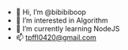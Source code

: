 - 👋 Hi, I’m @bibibiboop
- 👀 I’m interested in Algorithm
- 🌱 I’m currently learning NodeJS
- 📫 tpffl0420@gmail.com

<!---
bibibiboop/bibibiboop is a ✨ special ✨ repository because its `README.md` (this file) appears on your GitHub profile.
You can click the Preview link to take a look at your changes.
--->
